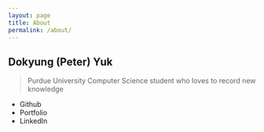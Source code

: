 ```yaml
---
layout: page
title: About
permalink: /about/
---
```


## Dokyung (Peter) Yuk
> Purdue University Computer Science student who loves to record new knowledge

- Github
- Portfolio
- LinkedIn